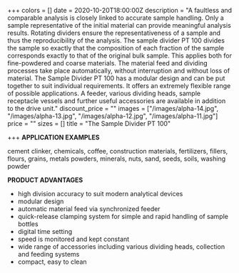 +++
colors = []
date = 2020-10-20T18:00:00Z
description = "A faultless and comparable analysis is closely linked to accurate sample handling. Only a sample representative of the initial material can provide meaningful analysis results. Rotating dividers ensure the representativeness of a sample and thus the reproducibility of the analysis. The sample divider PT 100 divides the sample so exactly that the composition of each fraction of the sample corresponds exactly to that of the original bulk sample. This applies both for fine-powdered and coarse materials. The material feed and dividing processes take place automatically, without interruption and without loss of material. The Sample Divider PT 100 has a modular design and can be put together to suit individual requirements. It offers an extremely flexible range of possible applications. A feeder, various dividing heads, sample receptacle vessels and further useful accessories are available in addition to the drive unit."
discount_price = ""
images = ["/images/alpha-14.jpg", "/images/alpha-13.jpg", "/images/alpha-12.jpg", "/images/alpha-11.jpg"]
price = ""
sizes = []
title = "The Sample Divider PT 100"

+++
**APPLICATION EXAMPLES**

cement clinker, chemicals, coffee, construction materials, fertilizers, fillers, flours, grains, metals powders, minerals, nuts, sand, seeds, soils, washing powder 

**PRODUCT ADVANTAGES**

* high division accuracy to suit modern analytical devices
* modular design
* automatic material feed via synchronized feeder
* quick-release clamping system for simple and rapid handling of sample bottles
* digital time setting
* speed is monitored and kept constant
* wide range of accessories including various dividing heads, collection and feeding systems
* compact, easy to clean